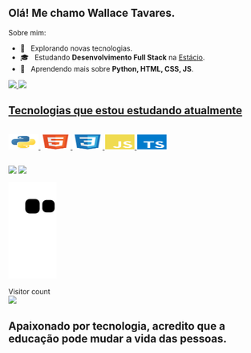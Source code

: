 ## Olá! Me chamo Wallace Tavares.

  Sobre mim: </h3>


- 🤔 &nbsp; Explorando novas tecnologias. 
- 🎓 &nbsp; Estudando **Desenvolvimento Full Stack** na <a href="https://estacio.br/cursos/graduacao/desenvolvimento-full-stack">Estácio</a>.
- 🌱 &nbsp; Aprendendo mais sobre **Python, HTML, CSS, JS**.


<div>
  <a href="https://github.com/Wfelipetm">
  <img height="150em" src="https://github-readme-stats.vercel.app/api?username=Wfelipetm&show_icons=true&theme=dracula&include_all_commits=true&count_private=true"/>
  <img height="150em" src="https://github-readme-stats.vercel.app/api/top-langs/?username=Wfelipetm&layout=compact&langs_count=7&theme=dracula"/>
</div>


##  Tecnologias que estou estudando atualmente
  
 
<div style="display: inline_block"><br>
 <img align="" alt="Wallace-Python" height="30" width="60" src="https://raw.githubusercontent.com/devicons/devicon/master/icons/python/python-original.svg">
 <img align="" alt="Wallace-HTML" height="30" width="60" src="https://raw.githubusercontent.com/devicons/devicon/master/icons/html5/html5-original.svg">
 <img align="" alt="Wallace-CSS" height="30" width="60" src="https://raw.githubusercontent.com/devicons/devicon/master/icons/css3/css3-original.svg">
 <img align="" alt="Wallace-Js" height="30" width="60" src="https://raw.githubusercontent.com/devicons/devicon/master/icons/javascript/javascript-plain.svg">
 <img align="" alt="Wallace-Ts" height="30" width="60" src="https://raw.githubusercontent.com/devicons/devicon/master/icons/typescript/typescript-plain.svg">
</div>

 ##

<div> 
  <a href = "mailto:wfelipetm@gmail.com"><img src="https://img.shields.io/badge/-Gmail-%23333?style=for-the-badge&logo=gmail&logoColor=white" target="_blank"></a>
  <a href="https://www.linkedin.com/in/wallace-tavares-356897a5/" target="_blank"><img src="https://img.shields.io/badge/-LinkedIn-%230077B5?style=for-the-badge&logo=linkedin&logoColor=white" target="_blank"></a> 
 

 
   
  ![Snake animation](https://github.com/rafaballerini/rafaballerini/blob/output/github-contribution-grid-snake.svg)
  
  <p align=""> 
  Visitor count<br>
  <img src="https://profile-counter.glitch.me/wfelipetm/count.svg" />
</p>
 
</div>


## Apaixonado por tecnologia, acredito que a educação pode mudar a vida das pessoas.





